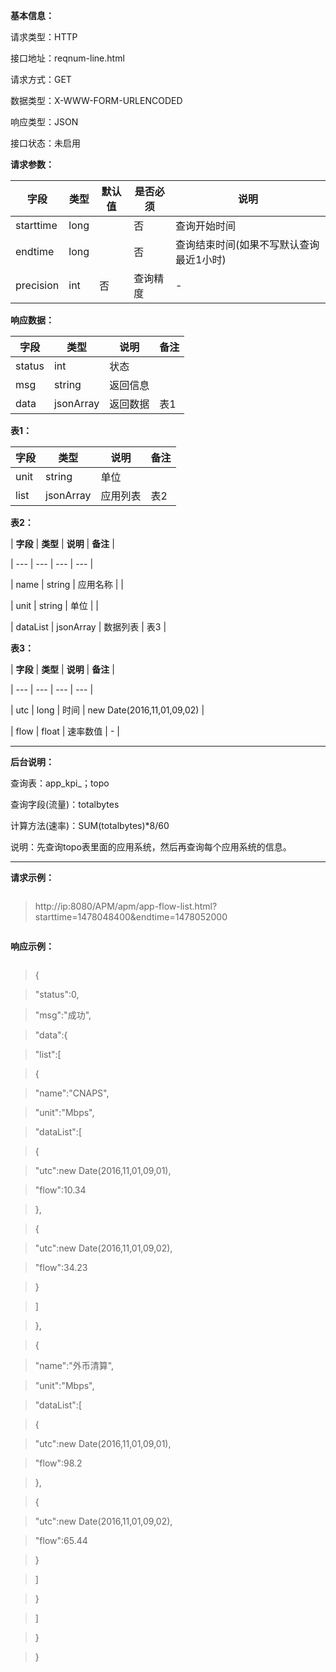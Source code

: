 **基本信息：**

请求类型：HTTP

接口地址：reqnum-line.html

请求方式：GET

数据类型：X-WWW-FORM-URLENCODED

响应类型：JSON

接口状态：未启用

**请求参数：**

| **字段** | **类型** | **默认值** | **是否必须** | **说明** |
| --- | --- | --- | --- | --- |
| starttime | long | | 否 | 查询开始时间 |
| endtime | long | | 否 | 查询结束时间\(如果不写默认查询最近1小时\) |
| precision | int | 否 | 查询精度 | - |

**响应数据：**

| **字段** | **类型** | **说明** | **备注** |
| --- | --- | --- | --- |
| status | int | 状态 | |
| msg | string | 返回信息 | |
| data | jsonArray | 返回数据 | 表1 |

**表1：**

| **字段** | **类型** | **说明** | **备注** |
| --- | --- | --- | --- |
| unit | string | 单位 | |
| list | jsonArray | 应用列表 | 表2 |

**表2：**

| **字段** | **类型** | **说明** | **备注** |

| --- | --- | --- | --- |

| name | string | 应用名称 | |

| unit | string | 单位 | |

| dataList | jsonArray | 数据列表 | 表3 |



**表3：**



| **字段** | **类型** | **说明** | **备注** |

| --- | --- | --- | --- |

| utc | long | 时间 | new Date\(2016,11,01,09,02\) |

| flow | float | 速率数值 | - |



---



**后台说明：**



查询表：app\_kpi\_；topo



查询字段\(流量\)：totalbytes



计算方法\(速率\)：SUM\(totalbytes\)\*8/60



说明：先查询topo表里面的应用系统，然后再查询每个应用系统的信息。



---



**请求示例：**



> ```js

> http://ip:8080/APM/apm/app-flow-list.html?starttime=1478048400&endtime=1478052000

> ```



**响应示例：**



> ```js

> {

> "status":0,

> "msg":"成功",

> "data":{

> "list":[

> {

> "name":"CNAPS",

> "unit":"Mbps",

> "dataList":[

> {

> "utc":new Date(2016,11,01,09,01),

> "flow":10.34

> },

> {

> "utc":new Date(2016,11,01,09,02),

> "flow":34.23

> }

> ]

> },

> {

> "name":"外币清算",

> "unit":"Mbps",

> "dataList":[

> {

> "utc":new Date(2016,11,01,09,01),

> "flow":98.2

> },

> {

> "utc":new Date(2016,11,01,09,02),

> "flow":65.44

> }

> ]

> }

> ]

> }

> }

> ```


